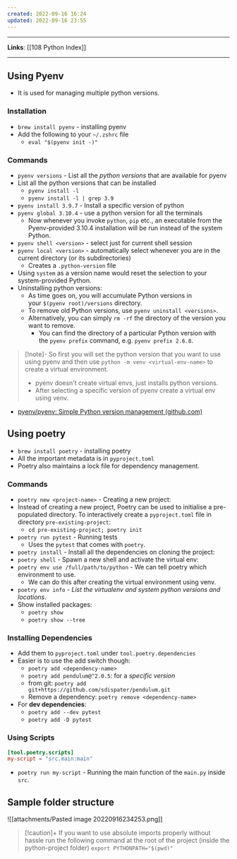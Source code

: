 ```yaml
---
created: 2022-09-16 16:24
updated: 2022-09-16 23:55
---
```

---
**Links**: [[108 Python Index]]

---
## Using Pyenv
- It is used for managing multiple python versions.

### Installation
- `brew install pyenv` - installing pyenv
- Add the following to your `~/.zshrc` file
	- `eval "$(pyenv init -)"`

### Commands
- `pyenv versions` - List all the *python versions* that are available for pyenv
- List all the python versions that can be installed
	- `pyenv install -l`
	- `pyenv install -l | grep 3.9`
- `pyenv install 3.9.7` - Install a specific version of python
- `pyenv global 3.10.4` - use a python version for all the terminals
	- Now whenever you invoke `python`, `pip` etc., an executable from the Pyenv-provided 3.10.4 installation will be run instead of the system Python.
- `pyenv shell <version>` - select just for current shell session
- `pyenv local <version>` - automatically select whenever you are in the current directory (or its subdirectories)
	 - Creates a `.python-version` file
- Using `system` as a version name would reset the selection to your system-provided Python.
- Uninstalling python versions:
	- As time goes on, you will accumulate Python versions in your `$(pyenv root)/versions` directory.
	- To remove old Python versions, use `pyenv uninstall <versions>`.
	- Alternatively, you can simply `rm -rf` the directory of the version you want to remove. 
		- You can find the directory of a particular Python version with the `pyenv prefix` command, e.g. `pyenv prefix 2.6.8`. 

> [!note]- So first you will set the python version that you want to use using pyenv and then use `python -m venv <virtual-env-name>` to create a virtual environment.
> - pyenv doesn't create virtual envs, just installs python versions.
> - After selecting a specific version of pyenv create a virtual env using venv.

- [pyenv/pyenv: Simple Python version management (github.com)](https://github.com/pyenv/pyenv#set-up-your-shell-environment-for-pyenv)

## Using poetry
- `brew install poetry` - installing poetry
- All the important metadata is in `pyproject.toml`
- Poetry also maintains a lock file for dependency management.

### Commands
- `poetry new <project-name>` - Creating a new project:
- Instead of creating a new project, Poetry can be used to initialise a pre-populated directory. To interactively create a `pyproject.toml` file in directory `pre-existing-project`:
	- `cd pre-existing-project; poetry init`
-  `poetry run pytest` - Running tests
	- Uses the `pytest` that comes with `poetry`.
- `poetry install` - Install all the dependencies on cloning the project:
- `poetry shell` - Spawn a new shell and activate the virtual env:
- `poetry env use /full/path/to/python` - We can tell poetry which environment to use.
	- We can do this after creating the virtual environment using venv.
- `poetry env info` - *List the virtualenv and system python versions and locations*.
- Show installed packages:
	- `poetry show`
	- `poetry show --tree`

### Installing Dependencies
- Add them to `pyproject.toml` under `tool.poetry.dependencies`
- Easier is to use the add switch though:
	- `poetry add <dependency-name>`
	- `poetry add pendulum@^2.0.5`: for a *specific version*
	- from git: `poetry add git+https://github.com/sdispater/pendulum.git`
	- Remove a dependency: `poetry remove <dependency-name>`
- For **dev dependencies**:
	- `poetry add --dev pytest`
	- `poetry add -D pytest`

### Using Scripts
```toml
[tool.poetry.scripts]
my-script = "src.main:main"
```
- `poetry run my-script` - Running the main function of the `main.py` inside `src`.

## Sample folder structure
![[attachments/Pasted image 20220916234253.png]]

> [!caution]+ If you want to use absolute imports properly without hassle run the following command at the root of the project (inside the python-project folder)
> `export PYTHONPATH="$(pwd)"`
